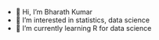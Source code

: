 - 👋 Hi, I’m Bharath Kumar
- 👀 I’m interested in statistics, data science
- 🌱 I’m currently learning R for data science


<!---
barath777k/barath777k is a ✨ special ✨ repository because its `README.md` (this file) appears on your GitHub profile.
You can click the Preview link to take a look at your changes.
--->

